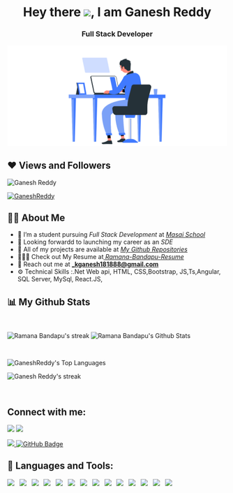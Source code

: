 <h1 align="center">Hey there <img src="https://raw.githubusercontent.com/MartinHeinz/MartinHeinz/master/wave.gif" width="30px">, I am Ganesh Reddy </h1>
<h3 align="center"> Full Stack Developer</h3>

<div align="center" ><img src = "https://raw.githubusercontent.com/mohammad2407/mohammad2407/main/gif-1.gif" /></div>

## ❤ Views and Followers

<p align="left"> <img src="https://komarev.com/ghpvc/?username=GaneshReddy0212&label=Profile%20views&color=0e75b6&style=flat" alt="Ganesh Reddy" /> </p>

 <p align="left"> <a href="https://www.linkedin.com/in/GaneshReddy0212/" target="blank"><img src="https://static.vecteezy.com/system/resources/previews/018/930/587/original/linkedin-logo-linkedin-icon-transparent-free-png.png" alt="GaneshReddy" height='40px' width='40px' /></a> </p> 

## 🙋‍♂️ About Me

- 🌱 I’m a student pursuing *Full Stack  Development* at [*Masai School*](https://www.masaischool.com/)
- 👯 Looking forwardd to launching my career as an *SDE*
- 🤔 All of my projects are available at [*My Github Repositories*](https://github.com/ramanabandapu?tab=repositories)
- 👨🏻‍🎓 Check out My Resume at[ *Ramana-Bandapu-Resume*](https://drive.google.com/file/d/14q5_6vV3iVIXihyaKm-4DRfceGkvtmSX/view?usp=sharing)
- 💌 Reach out me at [_**kganesh181888@gmail.com**](mailto:bandapu.ramana@gmail.com)
- ⚙️ Technical Skills :.Net Web api, HTML, CSS,Bootstrap, JS,Ts,Angular, SQL Server, MySql,  React.JS,

<p align="center"></p>

## 📊 My Github Stats

<br />
<p>
  <img
    style="height: 200px; width: 48%"
    title="Get streak stats for your profile at git.io/streak-stats"
    alt="Ramana Bandapu's streak"
    src="https://github-readme-streak-stats.herokuapp.com/?user=GaneshReddy0212&theme=react&hide_border=true&stroke=0000&background=060A0CD0"
  />
  <img
    style="height: 200px; width: 48%"
    alt="Ramana Bandapu's Github Stats"
    src="https://github-readme-stats.vercel.app/api?username=GaneshReddy0212&show_icons=true&count_private=true&theme=react&hide_border=true&bg_color=0D1117"
  />
</p>
<br />
<p>
  <img
    style="height: 200px; width: 48%"
    alt="GaneshReddy's Top Languages"
    src="https://github-readme-stats.vercel.app/api/top-langs/?username=GaneshReddy0212&langs_count=8&count_private=true&layout=compact&theme=react&hide_border=true&bg_color=0D1117"
  />

<img
    style="height: 200px; width: 100%;"
    title="Git Trophy"
    alt="Ganesh Reddy's streak"
    src="https://github-profile-trophy.vercel.app/?username=GaneshReddy0212&theme=react&hide_border=true&stroke=0000&background=060A0CD0"
  />

</p>

<br />


## Connect with me:

<p align="left">
  <a href="https://www.linkedin.com/in/GaneshReddy0212/"
    ><img src="https://img.icons8.com/fluent/48/000000/linkedin.png"
  /></a>
  <a href="https://www.instagram.com/ramana_pspk_cult/?hl=en"
    ><img src="https://img.icons8.com/fluent/48/000000/instagram-new.png"
  /></a>
</p>

<a href="https://github.com/GaneshReddy0212/github-profile-views-counter">
  <img src="https://komarev.com/ghpvc/?username=GaneshReddy0212" />
</a>
<a href="https://github.com/GaneshReddy0212?tab=followers">
  <img
    src="https://img.shields.io/github/followers/GaneshReddy0212?label=Followers&style=social"
    alt="GitHub Badge"
  />
</a>

## 🚀 Languages and Tools:

<p>
  <img
    src="https://img.shields.io/badge/HTML5%20-%23e34f26.svg?&style=for-the-badge&logo=html5&logoColor=white"
  />&nbsp;&nbsp;
  <img
    src="https://img.shields.io/badge/CSS3-1572B6?style=for-the-badge&logo=css3&logoColor=white"
  />&nbsp;&nbsp;
  <img
    src="https://img.shields.io/badge/JavaScript-100000?style=for-the-badge&logo=javascript&logoColor=F7DF1E"
  />&nbsp;&nbsp;
  <img
    src="https://img.shields.io/badge/MongoDB-4EA94B?style=for-the-badge&logo=mongodb&logoColor=white"
  />&nbsp;&nbsp;
  <img
    src="https://img.shields.io/badge/Express.js-FCC624?style=for-the-badge&logo=express&logoColor=black"
  />&nbsp;&nbsp;
  <img
    src="https://img.shields.io/badge/ReactJS-330F63?style=for-the-badge&logo=react&logoColor=61DAFB"
  />&nbsp;&nbsp;
  <img
    src="https://img.shields.io/badge/Node.js-EA4C89?style=for-the-badge&logo=nodedotjs&logoColor=white"
  />&nbsp;&nbsp;
  <img
    src="https://img.shields.io/badge/Redux-593D88?style=for-the-badge&logo=redux&logoColor=white"
  />&nbsp;&nbsp;
  <img
    src="https://img.shields.io/badge/GitHub-3181FF?style=for-the-badge&logo=github&logoColor=white"
  />&nbsp;&nbsp;
  <img
    src="https://img.shields.io/badge/JWT-000000?style=for-the-badge&logo=JSON%20web%20tokens&logoColor=white"
  />&nbsp;&nbsp;
  <img
    src="https://img.shields.io/badge/npm-CB3837?style=for-the-badge&logo=npm&logoColor=white"
  />&nbsp;&nbsp;
  <img
    src="https://img.shields.io/badge/Netlify-00C7B7?style=for-the-badge&logo=netlify&logoColor=white"
  />&nbsp;&nbsp;
  <img
    src="https://img.shields.io/badge/Heroku-430098?style=for-the-badge&logo=heroku&logoColor=white"
  />&nbsp;&nbsp;
  <img
    src="https://img.shields.io/badge/Postman-FF6C37?style=for-the-badge&logo=Postman&logoColor=white"
  />&nbsp;&nbsp;
</p>
